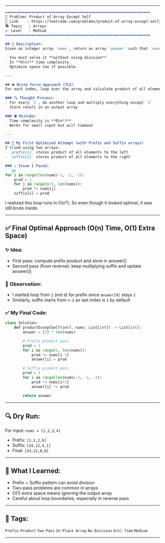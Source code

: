 
---

````md
==================================================================
🧩 Problem: Product of Array Except Self  
🔗 Link    : https://leetcode.com/problems/product-of-array-except-self/  
📚 Topic   : Arrays  
📈 Level   : Medium  
==================================================================

## 📝 Description:
Given an integer array `nums`, return an array `answer` such that `answer[i]` is equal to the product of all the elements of `nums` except `nums[i]`.

- You must solve it **without using division**
- In **O(n)** time complexity.
- Optimize space too if possible.

---

## ❌ Brute Force Approach (TLE)
For each index, loop over the array and calculate product of all elements **except the current index**.

### 🔍 Thought Process:
- For every `i`, do another loop and multiply everything except `i`
- Store result in an output array

### ⛔ Mistake:
- Time complexity is **O(n²)**
- Works for small input but will timeout

---

## 🔁 My First Optimized Attempt (with Prefix and Suffix arrays)
I tried using two arrays:
- `prefix[i]` stores product of all elements to the left
- `suffix[i]` stores product of all elements to the right

### ⚠️ Issue I Faced:
```py
for i in range(len(nums)-1, -1, -1):
    prod = 1
    for j in range(i+1, len(nums)):
        prod *= nums[j]
    suffix[i] = prod
````

I realized this loop runs in O(n²). So even though it *looked* optimal, it was still brute inside.

---

## ✅ Final Optimal Approach (O(n) Time, O(1) Extra Space)

### ✨ Idea:

* First pass: compute prefix product and store in answer\[]
* Second pass (from reverse): keep multiplying suffix and update answer\[i]

### 📌 Observation:

* I started loop from `1` (not `0`) for prefix since `answer[0]` stays `1`
* Similarly, suffix starts from `n-2` as last index is `1` by default

### ✅ My Final Code:

```py
class Solution:
    def productExceptSelf(self, nums: List[int]) -> List[int]:
        answer = [1] * len(nums)

        # Prefix product pass
        prod = 1
        for i in range(1, len(nums)):
            prod *= nums[i-1]
            answer[i] = prod

        # Suffix product pass
        prod = 1
        for i in range(len(nums)-2, -1, -1):
            prod *= nums[i+1]
            answer[i] *= prod

        return answer
```

---

## 🔍 Dry Run:

For input: `nums = [1,2,3,4]`

* Prefix: `[1,1,2,6]`
* Suffix: `[24,12,4,1]`
* Final:  `[24,12,8,6]`

---

## 🧠 What I Learned:

* Prefix + Suffix pattern can avoid division
* Two-pass problems are common in arrays
* O(1) extra space means ignoring the output array
* Careful about loop boundaries, especially in reverse pass

---

## 🧩 Tags:

`Prefix-Product` `Two-Pass` `In-Place Array` `No Division` `O(n) Time` `Medium`

---
